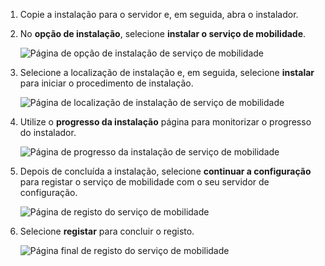 1. Copie a instalação para o servidor e, em seguida, abra o instalador.
2. No **opção de instalação**, selecione **instalar o serviço de mobilidade**.

    ![Página de opção de instalação de serviço de mobilidade](./media/site-recovery-install-mob-svc-gui/mobility1.png)

3. Selecione a localização de instalação e, em seguida, selecione **instalar** para iniciar o procedimento de instalação.

    ![Página de localização de instalação de serviço de mobilidade](./media/site-recovery-install-mob-svc-gui/mobility2.png)

4. Utilize o **progresso da instalação** página para monitorizar o progresso do instalador.

    ![Página de progresso da instalação de serviço de mobilidade](./media/site-recovery-install-mob-svc-gui/mobility3.png)

5. Depois de concluída a instalação, selecione **continuar a configuração** para registar o serviço de mobilidade com o seu servidor de configuração.

    ![Página de registo do serviço de mobilidade](./media/site-recovery-install-mob-svc-gui/mobility4.png)

6. Selecione **registar** para concluir o registo.

    ![Página final de registo do serviço de mobilidade](./media/site-recovery-install-mob-svc-gui/mobility5.png)

